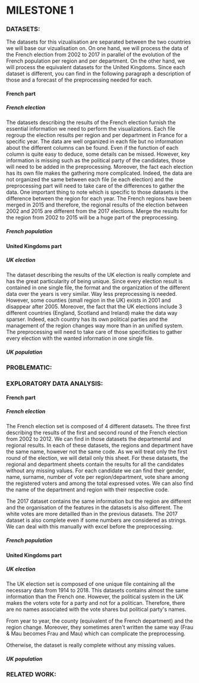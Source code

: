 # MILESTONE 1
<h3> DATASETS:</h3>

<p>The datasets for this vizualisation are separated between the two countries we will base our vizualisation on. 
On one hand, we will process the data of the French election from 2002 to 2017 in parallel of the evolution of the French population per region and per department. 
On the other hand, we will process the equivalent datasets for the United Kingdoms. 
Since each dataset is different, you can find in the following paragraph a description of those and a forecast of the preprocessing needed for each. 
</p>

<h4> French part</h4>
<h5> French election</h5>
The datasets describing the results of the French election furnish the essential information we need to perform the visualizations. Each file regroup the election results per region and per department in France for a specific year. 
The data are well organized in each file but no information about the different columns can be found. Even if the function of each column is quite easy to deduce, some details can be missed. 
However, key information is missing such as the political party of the candidates, those will need to be added in the preprocessing. 
Moreover, the fact each election has its own file makes the gathering more complicated. Indeed, the data are not organized the same between each file (ie each election) and the preprocessing part will need to take care of the differences to gather the data. 
One important thing to note which is specific to those datasets is the difference between the region for each year. The French regions have been merged in 2015 and therefore, the regional results of the election between 2002 and 2015 are different from the 2017 elections. Merge the results for the region from 2002 to 2015 will be a huge part of the preprocessing. 

<h5> French population</h5>


<h4> United Kingdoms part</h4>
<h5> UK election</h5>

The dataset describing the results of the UK election is really complete and has the great particularity of being unique. Since every election result is contained in one single file, the format and the organization of the different data over the years is very similar. Way less preprocessing is needed. 
However, some counties (small region in the UK) exists in 2001 and disappear after 2005. Moreover, the fact that the UK elections include 3 different countries (England, Scotland and Ireland) make the data way sparser. Indeed, each country has its own political parties and the management of the region changes way more than in an unified system.
The preprocessing will need to take care of those specificities to gather every election with the wanted information in one single file. 

<h5> UK population </h5>

<h3>  PROBLEMATIC:</h3>

<h3>  EXPLORATORY DATA ANALYSIS:</h3>
<h4> French part</h4>
<h5> French election</h5>
The French election set is composed of 4 different datasets. The three first describing the results of the first and second round of the French election from 2002 to 2012. 
We can find in those datasets the departmental and regional results. In each of these datasets, the regions and department have the same name, however not the same code.
As we will treat only the first round of the election, we will detail only this sheet. 
For these datasets, the regional and department sheets contain the results for all the candidates without any missing values.
For each candidate we can find their gender, name, surname, number of vote per region/department, vote share among the registered voters and among the total expressed votes. 
We can also find the name of the department and region with their respective code. 

The 2017 dataset contains the same information but the region are different and the organisation of the features in the datasets is also different. The white votes are more detailled than in the previous datasets. 
The 2017 dataset is also complete even if some numbers are considered as strings. We can deal with this manually with excel before the preprocessing.

<h5> French population</h5>


<h4> United Kingdoms part</h4>
<h5> UK election</h5>
The UK election set is composed of one unique file containing all the necessary data from 1914 to 2018. This datasets contains almost the same information than the French one. 
However, the political system in the UK makes the voters vote for a party and not for a politican. Therefore, there are no names associated with the vote shares but political party's names. 

From year to year, the county (equivalent of the French department) and the region change. Moreover, they sometimes aren't written the same way (Frau & Mau becomes Frau and Mau) which can complicate the preprocessing. 

Otherwise, the dataset is really complete without any missing values. 

<h5> UK population</h5>

<h3>  RELATED WORK:</h3>